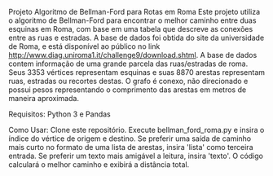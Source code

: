 Projeto Algoritmo de Bellman-Ford para Rotas em Roma
Este projeto utiliza o algoritmo de Bellman-Ford para encontrar o melhor caminho entre duas esquinas em Roma, com base em uma tabela que descreve as conexões entre as ruas e estradas. A base de dados foi obtida do site da universidade de Roma, e está disponível ao público no link http://www.diag.uniroma1.it/challenge9/download.shtml. A base de dados contem informação de uma grande parcela das ruas/estradas de roma. Seus 3353 vértices representam esquinas e suas 8870 arestas representam ruas, estradas ou recortes destas. O grafo é conexo, não direcionado e possui pesos representando o comprimento das arestas em metros de maneira aproximada.  

Requisitos:
Python 3 e
Pandas

Como Usar:
Clone este repositório.
Execute bellman_ford_roma.py e insira o índice do vértice de origem e destino. Se preferir uma saída de caminho mais curto no formato de uma lista de arestas, insira 'lista' como terceira entrada. Se preferir um texto mais amigável a leitura, insira 'texto'.
O código calculará o melhor caminho e exibirá a distância total.
